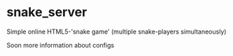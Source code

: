 # snake_server
Simple online HTML5-'snake game' (multiple snake-players simultaneously)

Soon more information about configs

